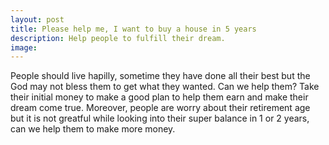```yaml
---
layout: post
title: Please help me, I want to buy a house in 5 years
description: Help people to fulfill their dream.
image: 
---
```


People should live hapilly, sometime they have done all their best but the God may not bless them to get what they wanted. Can we help them? Take their initial money to make a good plan to help them earn and make their dream come true. Moreover, people are worry about their retirement age but it is not greatful while looking into their super balance in 1 or 2 years, can we help them to make more money.


